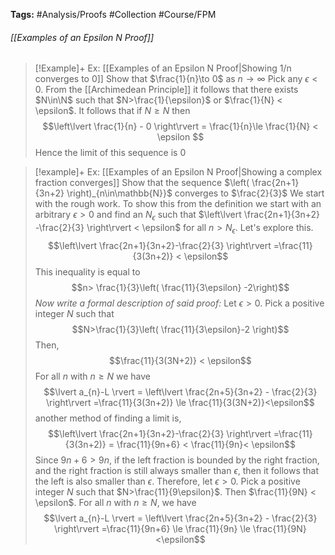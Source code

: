 **Tags:** #Analysis/Proofs #Collection #Course/FPM 
###### [[Examples of an Epsilon N Proof]]
> [!Example]+ Ex: [[Examples of an Epsilon N Proof|Showing 1/n converges to 0]]
> Show that $\frac{1}{n}\to 0$ as $n\to\infty$
> Pick any $\epsilon<0$. From the [[Archimedean Principle]] it follows that there exists $N\in\N$ such that $N>\frac{1}{\epsilon}$ or $\frac{1}{N} < \epsilon$. It follows that if $N\ge N$ then
> $$\left\lvert \frac{1}{n} - 0 \right\rvert = \frac{1}{n}\le \frac{1}{N} < \epsilon $$
> Hence the limit of this sequence is 0

> [!example]+ Ex: [[Examples of an Epsilon N Proof|Showing a complex fraction converges]]
> Show that the sequence $\left( \frac{2n+1}{3n+2} \right)_{n\in\mathbb{N}}$ converges to $\frac{2}{3}$
> We start with the rough work. To show this from the definition we start with an arbitrary $\epsilon>0$ and find an $N_{\epsilon}$ such that $\left\lvert  \frac{2n+1}{3n+2} -\frac{2}{3}  \right\rvert < \epsilon$ for all $n>N_{\epsilon}$. Let's explore this.
> $$\left\lvert  \frac{2n+1}{3n+2}-\frac{2}{3}  \right\rvert =\frac{11}{3(3n+2)} < \epsilon$$
> This inequality is equal to
> $$n> \frac{1}{3}\left( \frac{11}{3\epsilon} -2\right)$$
> *Now write a formal description of said proof:* 
> Let $\epsilon>0$. Pick a positive integer $N$ such that
> $$N>\frac{1}{3}\left( \frac{11}{3\epsilon}-2 \right)$$
> Then,
> $$\frac{11}{3(3N+2)} < \epsilon$$
> For all $n$ with $n\ge N$ we have 
> $$\lvert a_{n}-L \rvert = \left\lvert  \frac{2n+5}{3n+2} - \frac{2}{3}  \right\rvert =\frac{11}{3(3n+2)} \le \frac{11}{3(3N+2)}<\epsilon$$
> another method of finding a limit is,
> $$\left\lvert  \frac{2n+1}{3n+2}-\frac{2}{3}  \right\rvert =\frac{11}{3(3n+2)} = \frac{11}{9n+6} < \frac{11}{9n}< \epsilon$$
> Since $9n+6>9n$, if the left fraction is bounded by the right fraction, and the right fraction is still always smaller than $\epsilon$, then it follows that the left is also smaller than $\epsilon$.
> Therefore, let $\epsilon>0$. Pick a positive integer $N$ such that $N>\frac{11}{9\epsilon}$. Then $\frac{11}{9N} < \epsilon$. For all $n$ with $n\ge N$, we have
> $$\lvert a_{n}-L \rvert = \left\lvert  \frac{2n+5}{3n+2} - \frac{2}{3}  \right\rvert =\frac{11}{9n+6} \le \frac{11}{9n} \le \frac{11}{9N}<\epsilon$$
